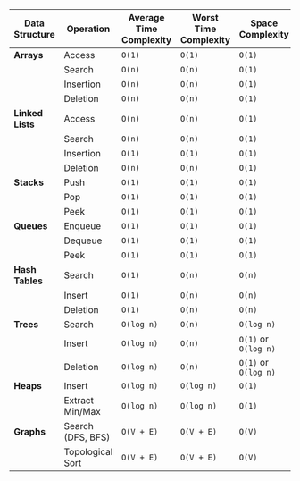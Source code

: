 | Data Structure | Operation          | Average Time Complexity | Worst Time Complexity | Space Complexity |
|-----------------|--------------------|-------------------------|-----------------------|------------------|
| **Arrays**      | Access             | `O(1)`                  | `O(1)`                | `O(1)`           |
|                 | Search             | `O(n)`                  | `O(n)`                | `O(1)`           |
|                 | Insertion          | `O(n)`                  | `O(n)`                | `O(1)`           |
|                 | Deletion           | `O(n)`                  | `O(n)`                | `O(1)`           |
| **Linked Lists**| Access             | `O(n)`                  | `O(n)`                | `O(1)`           |
|                 | Search             | `O(n)`                  | `O(n)`                | `O(1)`           |
|                 | Insertion          | `O(1)`                  | `O(1)`                | `O(1)`           |
|                 | Deletion           | `O(n)`                  | `O(n)`                | `O(1)`           |
| **Stacks**      | Push               | `O(1)`                  | `O(1)`                | `O(1)`           |
|                 | Pop                | `O(1)`                  | `O(1)`                | `O(1)`           |
|                 | Peek               | `O(1)`                  | `O(1)`                | `O(1)`           |
| **Queues**      | Enqueue            | `O(1)`                  | `O(1)`                | `O(1)`           |
|                 | Dequeue            | `O(1)`                  | `O(1)`                | `O(1)`           |
|                 | Peek               | `O(1)`                  | `O(1)`                | `O(1)`           |
| **Hash Tables** | Search             | `O(1)`                  | `O(n)`                | `O(n)`           |
|                 | Insert             | `O(1)`                  | `O(n)`                | `O(n)`           |
|                 | Deletion           | `O(1)`                  | `O(n)`                | `O(n)`           |
| **Trees**       | Search             | `O(log n)`              | `O(n)`                | `O(log n)`       |
|                 | Insert             | `O(log n)`              | `O(n)`                | `O(1)` or `O(log n)` |
|                 | Deletion           | `O(log n)`              | `O(n)`                | `O(1)` or `O(log n)` |
| **Heaps**       | Insert             | `O(log n)`              | `O(log n)`            | `O(1)`           |
|                 | Extract Min/Max    | `O(log n)`              | `O(log n)`            | `O(1)`           |
| **Graphs**      | Search (DFS, BFS)  | `O(V + E)`              | `O(V + E)`            | `O(V)`           |
|                 | Topological Sort   | `O(V + E)`              | `O(V + E)`            | `O(V)`           |

